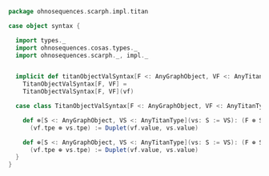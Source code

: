 
```scala
package ohnosequences.scarph.impl.titan

case object syntax {

  import types._
  import ohnosequences.cosas.types._
  import ohnosequences.scarph._, impl._


  implicit def titanObjectValSyntax[F <: AnyGraphObject, VF <: AnyTitanType with F#Raw](vf: F := VF):
    TitanObjectValSyntax[F, VF] =
    TitanObjectValSyntax[F, VF](vf)

  case class TitanObjectValSyntax[F <: AnyGraphObject, VF <: AnyTitanType](vf: F := VF) extends AnyVal {

    def ⊗[S <: AnyGraphObject, VS <: AnyTitanType](vs: S := VS): (F ⊗ S) := Duplet[VF, VS] =
      (vf.tpe ⊗ vs.tpe) := Duplet(vf.value, vs.value)

    def ⊕[S <: AnyGraphObject, VS <: AnyTitanType](vs: S := VS): (F ⊕ S) := Duplet[VF, VS] =
      (vf.tpe ⊕ vs.tpe) := Duplet(vf.value, vs.value)
  }
}

```




[main/scala/ohnosequences/scarph/impl/titan/predicates.scala]: predicates.scala.md
[main/scala/ohnosequences/scarph/impl/titan/types.scala]: types.scala.md
[main/scala/ohnosequences/scarph/impl/titan/rewrites.scala]: rewrites.scala.md
[main/scala/ohnosequences/scarph/impl/titan/syntax.scala]: syntax.scala.md
[main/scala/ohnosequences/scarph/impl/titan/evals.scala]: evals.scala.md
[main/scala/ohnosequences/scarph/impl/titan/writes.scala]: writes.scala.md
[main/scala/ohnosequences/scarph/impl/titan/morphisms.scala]: morphisms.scala.md
[main/scala/ohnosequences/scarph/impl/titan/titanSchema.scala]: titanSchema.scala.md
[test/scala/ohnosequences/scarph/titan/schemaTests.scala]: ../../../../../../test/scala/ohnosequences/scarph/titan/schemaTests.scala.md
[test/scala/ohnosequences/scarph/titan/SchemaCreation.scala]: ../../../../../../test/scala/ohnosequences/scarph/titan/SchemaCreation.scala.md
[test/scala/ohnosequences/scarph/titan/TwitterTitanTest.scala]: ../../../../../../test/scala/ohnosequences/scarph/titan/TwitterTitanTest.scala.md